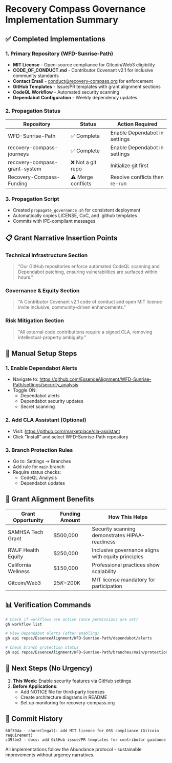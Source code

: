 # Recovery Compass Governance Implementation Summary

## ✅ Completed Implementations

### 1. Primary Repository (WFD-Sunrise-Path)
- **MIT License** - Open-source compliance for Gitcoin/Web3 eligibility
- **CODE_OF_CONDUCT.md** - Contributor Covenant v2.1 for inclusive community standards
- **Contact Email** - conduct@recovery-compass.org for enforcement
- **GitHub Templates** - Issue/PR templates with grant alignment sections
- **CodeQL Workflow** - Automated security scanning
- **Dependabot Configuration** - Weekly dependency updates

### 2. Propagation Status

| Repository | Status | Action Required |
|------------|--------|----------------|
| WFD-Sunrise-Path | ✅ Complete | Enable Dependabot in settings |
| recovery-compass-journeys | ✅ Complete | Enable Dependabot in settings |
| recovery-compass-grant-system | ❌ Not a git repo | Initialize git first |
| Recovery-Compass-Funding | ⚠️ Merge conflicts | Resolve conflicts then re-run |

### 3. Propagation Script
- Created `propagate_governance.sh` for consistent deployment
- Automatically copies LICENSE, CoC, and .github templates
- Commits with IPE-compliant messages

## 📋 Grant Narrative Insertion Points

### Technical Infrastructure Section
> "Our GitHub repositories enforce automated CodeQL scanning and Dependabot patching, ensuring vulnerabilities are surfaced within hours."

### Governance & Equity Section
> "A Contributor Covenant v2.1 code of conduct and open MIT licence invite inclusive, community-driven enhancements."

### Risk Mitigation Section
> "All external code contributions require a signed CLA, removing intellectual-property ambiguity."

## 🔧 Manual Setup Steps

### 1. Enable Dependabot Alerts
- Navigate to: https://github.com/EssenceAlignment/WFD-Sunrise-Path/settings/security_analysis
- Toggle ON:
  - Dependabot alerts
  - Dependabot security updates
  - Secret scanning

### 2. Add CLA Assistant (Optional)
- Visit: https://github.com/marketplace/cla-assistant
- Click "Install" and select WFD-Sunrise-Path repository

### 3. Branch Protection Rules
- Go to: Settings → Branches
- Add rule for `main` branch
- Require status checks:
  - CodeQL Analysis
  - Dependabot updates

## 🎯 Grant Alignment Benefits

| Grant Opportunity | Funding Amount | How This Helps |
|-------------------|----------------|----------------|
| SAMHSA Tech Grant | $500,000 | Security scanning demonstrates HIPAA-readiness |
| RWJF Health Equity | $250,000 | Inclusive governance aligns with equity principles |
| California Wellness | $150,000 | Professional practices show scalability |
| Gitcoin/Web3 | $25K-$200K | MIT license mandatory for participation |

## 📊 Verification Commands

```bash
# Check if workflows are active (once permissions are set)
gh workflow list

# View Dependabot alerts (after enabling)
gh api repos/EssenceAlignment/WFD-Sunrise-Path/dependabot/alerts

# Check branch protection status
gh api repos/EssenceAlignment/WFD-Sunrise-Path/branches/main/protection
```

## 🚀 Next Steps (No Urgency)

1. **This Week**: Enable security features via GitHub settings
2. **Before Applications**: 
   - Add NOTICE file for third-party licenses
   - Create architecture diagrams in README
   - Set up monitoring for recovery-compass.org

## 📝 Commit History

```
60f394a - chore(legal): add MIT licence for OSS compliance (Gitcoin requirement)
c39fbe2 - docs: add GitHub issue/PR templates for contributor guidance
```

All implementations follow the Abundance protocol - sustainable improvements without urgency narratives.
